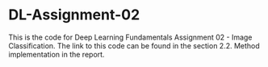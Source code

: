 # DL-Assignment-02
This is the code for Deep Learning Fundamentals Assignment 02 - Image Classification. The link to this code can be found in the section 2.2. Method implementation in the report.
